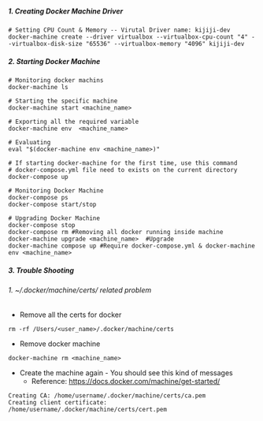 ##### 1. Creating Docker Machine Driver 
``` shell
# Setting CPU Count & Memory -- Virutal Driver name: kijiji-dev
docker-machine create --driver virtualbox --virtualbox-cpu-count "4" --virtualbox-disk-size "65536" --virtualbox-memory "4096" kijiji-dev
```
##### 2. Starting Docker Machine
``` shell
# Monitoring docker machins
docker-machine ls

# Starting the specific machine
docker-machine start <machine_name>

# Exporting all the required variable
docker-machine env  <machine_name>

# Evaluating
eval "$(docker-machine env <machine_name>)"

# If starting docker-machine for the first time, use this command
# docker-compose.yml file need to exists on the current directory
docker-compose up

# Monitoring Docker Machine
docker-compose ps
docker-compose start/stop

# Upgrading Docker Machine
docker-compose stop
docker-compose rm #Removing all docker running inside machine
docker-machine upgrade <machine_name>  #Upgrade
docker-machine compose up #Require docker-compose.yml & docker-machine env <machine_name>
```

##### 3. Trouble Shooting
###### 1. ~/.docker/machine/certs/ related problem
* Remove all the certs for docker
``` shell
rm -rf /Users/<user_name>/.docker/machine/certs
```
* Remove docker machine 
``` shell
docker-machine rm <machine_name>
```

* Create the machine again - You should see this kind of messages
  * Reference: https://docs.docker.com/machine/get-started/
``` 
Creating CA: /home/username/.docker/machine/certs/ca.pem
Creating client certificate: /home/username/.docker/machine/certs/cert.pem
```
